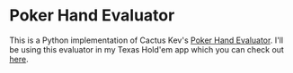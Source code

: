 # Poker Hand Evaluator

This is a Python implementation of Cactus Kev's [Poker Hand Evaluator](http://web.archive.org/web/20130130225356/http://www.suffecool.net/poker/evaluator.html). I'll be using this evaluator in my Texas Hold'em app which you can check out [here](https://github.com/jviray/texas-holdem).